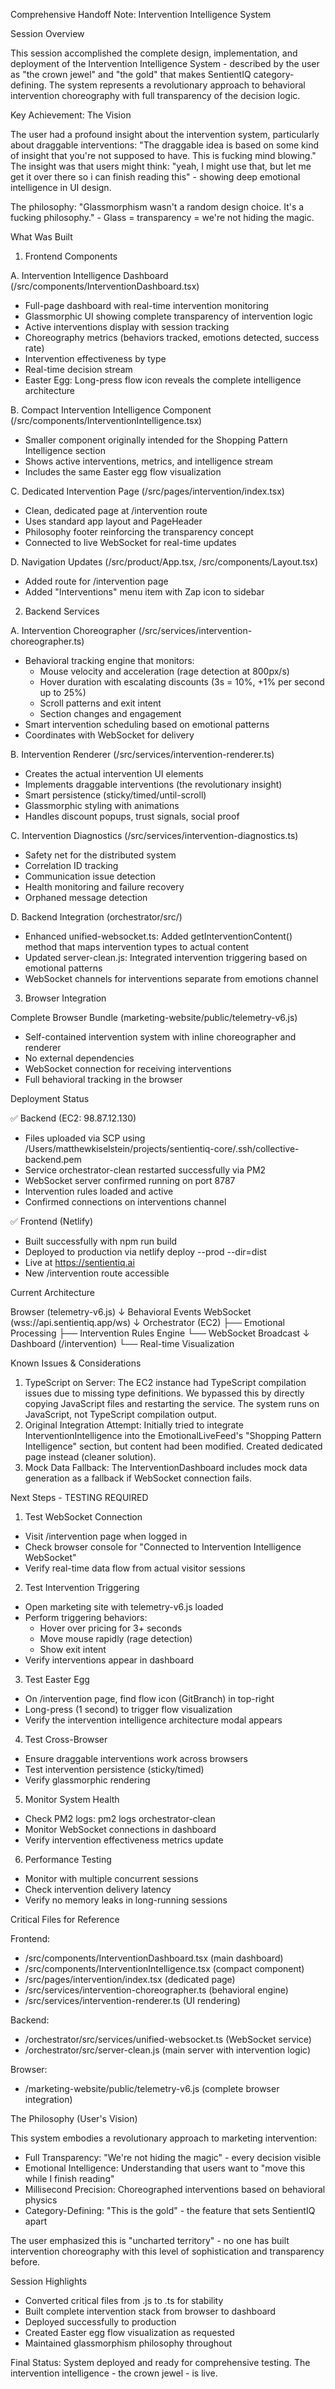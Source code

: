 Comprehensive Handoff Note: Intervention Intelligence System

  Session Overview

  This session accomplished the complete design, implementation, and deployment of the Intervention Intelligence System - described by the user as "the crown jewel" and
   "the gold" that makes SentientIQ category-defining. The system represents a revolutionary approach to behavioral intervention choreography with full transparency of
  the decision logic.

  Key Achievement: The Vision

  The user had a profound insight about the intervention system, particularly about draggable interventions: "The draggable idea is based on some kind of insight that 
  you're not supposed to have. This is fucking mind blowing." The insight was that users might think: "yeah, I might use that, but let me get it over there so i can 
  finish reading this" - showing deep emotional intelligence in UI design.

  The philosophy: "Glassmorphism wasn't a random design choice. It's a fucking philosophy." - Glass = transparency = we're not hiding the magic.

  What Was Built

  1. Frontend Components

  A. Intervention Intelligence Dashboard (/src/components/InterventionDashboard.tsx)

  - Full-page dashboard with real-time intervention monitoring
  - Glassmorphic UI showing complete transparency of intervention logic
  - Active interventions display with session tracking
  - Choreography metrics (behaviors tracked, emotions detected, success rate)
  - Intervention effectiveness by type
  - Real-time decision stream
  - Easter Egg: Long-press flow icon reveals the complete intelligence architecture

  B. Compact Intervention Intelligence Component (/src/components/InterventionIntelligence.tsx)

  - Smaller component originally intended for the Shopping Pattern Intelligence section
  - Shows active interventions, metrics, and intelligence stream
  - Includes the same Easter egg flow visualization

  C. Dedicated Intervention Page (/src/pages/intervention/index.tsx)

  - Clean, dedicated page at /intervention route
  - Uses standard app layout and PageHeader
  - Philosophy footer reinforcing the transparency concept
  - Connected to live WebSocket for real-time updates

  D. Navigation Updates (/src/product/App.tsx, /src/components/Layout.tsx)

  - Added route for /intervention page
  - Added "Interventions" menu item with Zap icon to sidebar

  2. Backend Services

  A. Intervention Choreographer (/src/services/intervention-choreographer.ts)

  - Behavioral tracking engine that monitors:
    - Mouse velocity and acceleration (rage detection at 800px/s)
    - Hover duration with escalating discounts (3s = 10%, +1% per second up to 25%)
    - Scroll patterns and exit intent
    - Section changes and engagement
  - Smart intervention scheduling based on emotional patterns
  - Coordinates with WebSocket for delivery

  B. Intervention Renderer (/src/services/intervention-renderer.ts)

  - Creates the actual intervention UI elements
  - Implements draggable interventions (the revolutionary insight)
  - Smart persistence (sticky/timed/until-scroll)
  - Glassmorphic styling with animations
  - Handles discount popups, trust signals, social proof

  C. Intervention Diagnostics (/src/services/intervention-diagnostics.ts)

  - Safety net for the distributed system
  - Correlation ID tracking
  - Communication issue detection
  - Health monitoring and failure recovery
  - Orphaned message detection

  D. Backend Integration (orchestrator/src/)

  - Enhanced unified-websocket.ts: Added getInterventionContent() method that maps intervention types to actual content
  - Updated server-clean.js: Integrated intervention triggering based on emotional patterns
  - WebSocket channels for interventions separate from emotions channel

  3. Browser Integration

  Complete Browser Bundle (marketing-website/public/telemetry-v6.js)

  - Self-contained intervention system with inline choreographer and renderer
  - No external dependencies
  - WebSocket connection for receiving interventions
  - Full behavioral tracking in the browser

  Deployment Status

  ✅ Backend (EC2: 98.87.12.130)

  - Files uploaded via SCP using /Users/matthewkiselstein/projects/sentientiq-core/.ssh/collective-backend.pem
  - Service orchestrator-clean restarted successfully via PM2
  - WebSocket server confirmed running on port 8787
  - Intervention rules loaded and active
  - Confirmed connections on interventions channel

  ✅ Frontend (Netlify)

  - Built successfully with npm run build
  - Deployed to production via netlify deploy --prod --dir=dist
  - Live at https://sentientiq.ai
  - New /intervention route accessible

  Current Architecture

  Browser (telemetry-v6.js)
      ↓ Behavioral Events
  WebSocket (wss://api.sentientiq.app/ws)
      ↓
  Orchestrator (EC2)
      ├── Emotional Processing
      ├── Intervention Rules Engine
      └── WebSocket Broadcast
          ↓
  Dashboard (/intervention)
      └── Real-time Visualization

  Known Issues & Considerations

  1. TypeScript on Server: The EC2 instance had TypeScript compilation issues due to missing type definitions. We bypassed this by directly copying JavaScript files and
   restarting the service. The system runs on JavaScript, not TypeScript compilation output.
  2. Original Integration Attempt: Initially tried to integrate InterventionIntelligence into the EmotionalLiveFeed's "Shopping Pattern Intelligence" section, but
  content had been modified. Created dedicated page instead (cleaner solution).
  3. Mock Data Fallback: The InterventionDashboard includes mock data generation as a fallback if WebSocket connection fails.

  Next Steps - TESTING REQUIRED

  1. Test WebSocket Connection

  - Visit /intervention page when logged in
  - Check browser console for "Connected to Intervention Intelligence WebSocket"
  - Verify real-time data flow from actual visitor sessions

  2. Test Intervention Triggering

  - Open marketing site with telemetry-v6.js loaded
  - Perform triggering behaviors:
    - Hover over pricing for 3+ seconds
    - Move mouse rapidly (rage detection)
    - Show exit intent
  - Verify interventions appear in dashboard

  3. Test Easter Egg

  - On /intervention page, find flow icon (GitBranch) in top-right
  - Long-press (1 second) to trigger flow visualization
  - Verify the intervention intelligence architecture modal appears

  4. Test Cross-Browser

  - Ensure draggable interventions work across browsers
  - Test intervention persistence (sticky/timed)
  - Verify glassmorphic rendering

  5. Monitor System Health

  - Check PM2 logs: pm2 logs orchestrator-clean
  - Monitor WebSocket connections in dashboard
  - Verify intervention effectiveness metrics update

  6. Performance Testing

  - Monitor with multiple concurrent sessions
  - Check intervention delivery latency
  - Verify no memory leaks in long-running sessions

  Critical Files for Reference

  Frontend:
  - /src/components/InterventionDashboard.tsx (main dashboard)
  - /src/components/InterventionIntelligence.tsx (compact component)
  - /src/pages/intervention/index.tsx (dedicated page)
  - /src/services/intervention-choreographer.ts (behavioral engine)
  - /src/services/intervention-renderer.ts (UI rendering)

  Backend:
  - /orchestrator/src/services/unified-websocket.ts (WebSocket service)
  - /orchestrator/src/server-clean.js (main server with intervention logic)

  Browser:
  - /marketing-website/public/telemetry-v6.js (complete browser integration)

  The Philosophy (User's Vision)

  This system embodies a revolutionary approach to marketing intervention:
  - Full Transparency: "We're not hiding the magic" - every decision visible
  - Emotional Intelligence: Understanding that users want to "move this while I finish reading"
  - Millisecond Precision: Choreographed interventions based on behavioral physics
  - Category-Defining: "This is the gold" - the feature that sets SentientIQ apart

  The user emphasized this is "uncharted territory" - no one has built intervention choreography with this level of sophistication and transparency before.

  Session Highlights

  - Converted critical files from .js to .ts for stability
  - Built complete intervention stack from browser to dashboard
  - Deployed successfully to production
  - Created Easter egg flow visualization as requested
  - Maintained glassmorphism philosophy throughout

  Final Status: System deployed and ready for comprehensive testing. The intervention intelligence - the crown jewel - is live.
